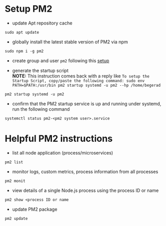 # Setup PM2

* update Apt repository cache
```
sudo apt update
```

* globally install the latest stable version of PM2 via npm
```
sudo npm i -g pm2 
```

* create group and user ```pm2```
following this [setup](create-grp-usr.md)

* generate the startup script\
  **NOTE:** This instruction comes back with a reply like ```To setup the Startup Script, copy/paste the following command: sudo env PATH=$PATH:/usr/bin pm2 startup systemd -u pm2 --hp /home/begerad```
```
pm2 startup systemd -u pm2
```

* confirm that the PM2 startup service is up and running under systemd, run the following command
```
systemctl status pm2-<pm2 system user>.service
```

# Helpful PM2 instructions

* list all node application (process/microservices)
```
pm2 list
```

* monitor logs, custom metrics, process information from all processes
```
pm2 monit
```

* view details of a single Node.js process using the process ID or name
```
pm2 show <process ID or name
```

* update PM2 package
```
pm2 update
```
